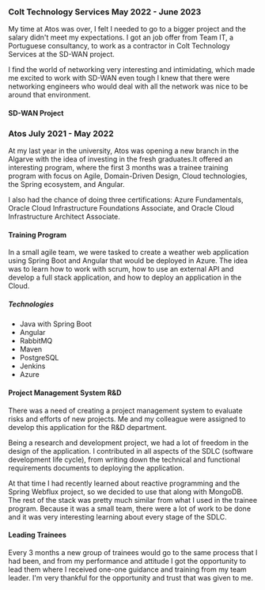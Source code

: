 
### Colt Technology Services May 2022 - June 2023
My time at Atos was over, I felt I needed to go to a bigger project and the salary didn't meet my expectations. I got an job offer from Team IT, a Portuguese consultancy, to work as a contractor in Colt Technology Services at the SD-WAN project.

I find the world of networking very interesting and intimidating, which made me excited to work with SD-WAN even tough I knew that there were networking engineers who would deal with all the network was nice to be around that environment.
#### SD-WAN Project


### Atos July 2021 - May 2022
At my last year in the university, Atos was opening a new branch in the Algarve with the idea of investing in the fresh graduates.It offered an interesting program, where the first 3 months was a trainee training program with focus on Agile, Domain-Driven Design, Cloud technologies, the Spring ecosystem, and Angular.

I also had the chance of doing three certifications: Azure Fundamentals, Oracle Cloud Infrastructure Foundations Associate, and Oracle Cloud Infrastructure Architect Associate.
#### Training Program
In a small agile team, we were tasked to create a weather web application using Spring Boot and Angular that would be deployed in Azure. The idea was to learn how to work with scrum, how to use an external API and develop a full stack application, and how to deploy an application in the Cloud. 
##### Technologies
- Java with Spring Boot
- Angular
- RabbitMQ
- Maven
- PostgreSQL
- Jenkins
- Azure

#### Project Management System R&D
There was a need of creating a project management system to evaluate risks and efforts of new projects. Me and my colleague were assigned to develop this application for the R&D department. 

Being a research and development project, we had a lot of freedom in the design of the application. I contributed in all aspects of the SDLC (software development life cycle), from writing down the technical and functional requirements documents to deploying the application. 

At that time I had recently learned about reactive programming and the Spring Webflux project, so we decided to use that along with MongoDB. The rest of the stack was pretty much similar from what I used in the trainee program. Because it was a small team, there were a lot of work to be done and it was very interesting learning about every stage of the SDLC.

#### Leading Trainees
Every 3 months a new group of trainees would go to the same process that I had been, and from my performance and attitude I got the opportunity to lead them where I received one-one guidance and training from my team leader. I'm very thankful for the opportunity and trust that was given to me.

